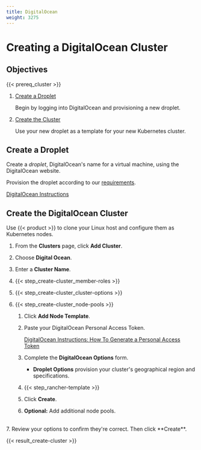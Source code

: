 ```yaml
---
title: DigitalOcean
weight: 3275
---
```


# Creating a DigitalOcean Cluster

## Objectives

{{< prereq_cluster >}}

1.	[Create a Droplet](#create-a-droplet)

	Begin by logging into DigitalOcean and provisioning a new droplet.

2. [Create the Cluster](#create-the-digital-ocean-cluster)

	Use your new droplet as a template for your new Kubernetes cluster.

## Create a Droplet

Create a _droplet_, DigitalOcean's name for a virtual machine, using the DigitalOcean website.

Provision the droplet according to our [requirements](../setup/requirements.md).

[DigitalOcean Instructions](https://www.digitalocean.com/community/tutorials/how-to-create-your-first-digitalocean-droplet)

## Create the DigitalOcean Cluster

Use {{< product >}} to clone your Linux host and configure them as Kubernetes nodes.

1. From the **Clusters** page, click **Add Cluster**.

2. Choose **Digital Ocean**.

3. Enter a **Cluster Name**.

4. {{< step_create-cluster_member-roles >}}

5. {{< step_create-cluster_cluster-options >}}

6. {{< step_create-cluster_node-pools >}}

	1.	Click **Add Node Template**.

	2.	Paste your DigitalOcean Personal Access Token.

		[DigitalOcean Instructions: How To Generate a Personal Access Token](https://www.digitalocean.com/community/tutorials/how-to-use-the-digitalocean-api-v2#how-to-generate-a-personal-access-token)

	3. Complete the **DigitalOcean Options** form.

		- **Droplet Options** provision your cluster's geographical region and specifications.

	4. {{< step_rancher-template >}}

	5. Click **Create**.

	6. **Optional:** Add additional node pools.
<br/>
7. Review your options to confirm they're correct. Then click **Create**.

{{< result_create-cluster >}}
